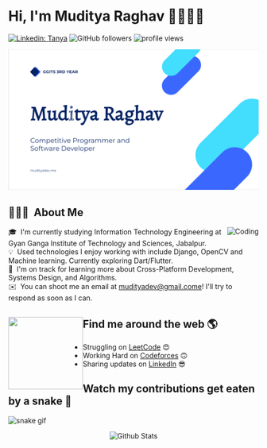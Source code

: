 # Hi, I'm Muditya Raghav 🙋‍♂️👨‍💻

[![Linkedin: Tanya](https://img.shields.io/badge/-Muditya-blue?style=flat-square&logo=Linkedin&logoColor=white&link=https://www.linkedin.com/in/muditya/)](https://www.linkedin.com/in/muditya/)
![GitHub followers](https://img.shields.io/github/followers/mudityadev?label=Follow&style=social)
<img alt = "profile views" src="https://komarev.com/ghpvc/?username=mudityadev&color=blue">  

![Purple Gradient Geometric Technology Profile LinkedIn Banner  (1)](https://github.com/mudityadev/mudityadev/blob/master/Screenshot%20(36).png)


## 👨🏻‍💻 &nbsp;About Me

<img alt="Coding" src="https://media.giphy.com/media/p4NLw3I4U0idi/giphy.gif" align="right"/>

🎓 &nbsp;I'm currently studying Information Technology Engineering at Gyan Ganga Institute of Technology and Sciences, Jabalpur.\
💡 &nbsp;Used technologies I enjoy working with include Django, OpenCV and Machine learning. Currently exploring Dart/Flutter.\
🌱 &nbsp;I'm on track for learning more about Cross-Platform Development, Systems Design, and Algorithms.\
✉️ &nbsp;You can shoot me an email at mudityadev@gmail.come! I'll try to respond as soon as I can.



## Find me around the web 🌎 <a href="https://www.linkedin.com/in/muditya/"><img align="left" width="150" height="146" src="https://media.giphy.com/media/MT5UUV1d4CXE2A37Dg/giphy.gif"></a>
- Struggling on <a href="https://www.leetcode.com/mudityadev/">LeetCode</a> 😍
- Working Hard on <a href="https://www.codeforces.com/profile/mudityadev/">Codeforces</a> 🙃
- Sharing updates on <a href="https://www.linkedin.com/in/muditya/">LinkedIn</a> 😎

## Watch my contributions get eaten by a snake 🐍
![snake gif](https://github.com/mudityadev/Actions/blob/output/github-contribution-grid-snake.svg)

<p align="center">
        <img src="https://raw.githubusercontent.com/bornmay/bornmay/Update/svg/Bottom.svg" alt="Github Stats" />
</p>
